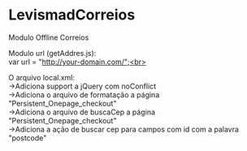 LevismadCorreios
================

Modulo Offline Correios

Modulo url (getAddres.js):<br>
var url = "http://your-domain.com/";<br><br>

O arquivo local.xml:<br>
->Adiciona support a jQuery com noConflict<br>
->Adiciona o arquivo de formatação a página "Persistent_Onepage_checkout"<br>
->Adiciona o arquivo de buscaCep a página "Persistent_Onepage_checkout"<br>
->Adiciona a ação de buscar cep para campos com id com a palavra "postcode"<br>
